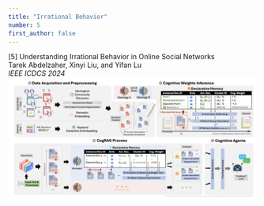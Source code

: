 ```yaml
---
title: "Irrational Behavior"
number: 5
first_author: false
---
```


<div class="paper-title">[5] Understanding Irrational Behavior in Online Social Networks</div>
<div class="paper-authors">Tarek Abdelzaher, Xinyi Liu, and Yifan Lu</div>
<div class="paper-venue"><i>IEEE ICDCS 2024</i></div>
<div class="paper-image" style="text-align: center;">
    <img src="../images/papers/5.png" alt="Paper 5 Image" style="max-width: 100%; height: auto;">
</div> 